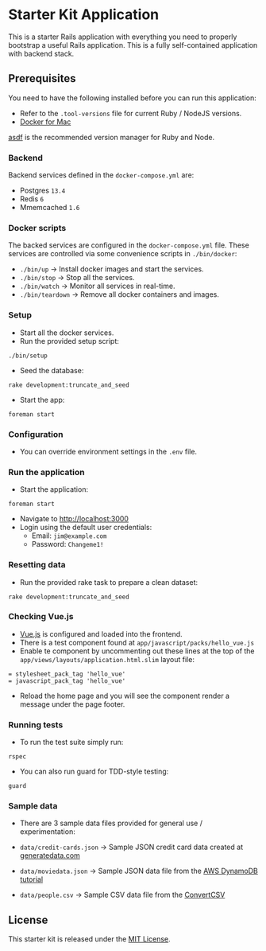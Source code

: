 # Starter Kit Application

This is a starter Rails application with everything you need to properly bootstrap a useful Rails application. This is a fully self-contained application with backend stack.

## Prerequisites

You need to have the following installed before you can run this application:

- Refer to the `.tool-versions` file for current Ruby / NodeJS versions.
- [Docker for Mac](https://docs.docker.com/docker-for-mac/)

[asdf](https://github.com/asdf-vm/asdf) is the recommended version manager for Ruby and Node.

### Backend

Backend services defined in the `docker-compose.yml` are:

- Postgres `13.4`
- Redis `6`
- Mmemcached `1.6`

### Docker scripts

The backed services are configured in the `docker-compose.yml` file. These services are controlled via some convenience scripts in `./bin/docker`:

- `./bin/up` -> Install docker images and start the services.
- `./bin/stop` -> Stop all the services.
- `./bin/watch` -> Monitor all services in real-time.
- `./bin/teardown` -> Remove all docker containers and images.

### Setup

- Start all the docker services.
- Run the provided setup script:
```
./bin/setup
```
- Seed the database:
```
rake development:truncate_and_seed
```
- Start the app:
```
foreman start
```

### Configuration

- You can override environment settings in the `.env` file.

### Run the application

- Start the application:
```
foreman start
```
- Navigate to [http://localhost:3000](http://localhost:3000)
- Login using the default user credentials:
  - Email: `jim@example.com`
  - Password: `Changeme1!`

### Resetting data

- Run the provided rake task to prepare a clean dataset:
```
rake development:truncate_and_seed
```

### Checking Vue.js

- [Vue.js](https://vuejs.org) is configured and loaded into the frontend.
- There is a test component found at `app/javascript/packs/hello_vue.js`
- Enable te component by uncommenting out these lines at the top of the `app/views/layouts/application.html.slim` layout file:
```
= stylesheet_pack_tag 'hello_vue'
= javascript_pack_tag 'hello_vue'
```
- Reload the home page and you will see the component render a message under the page footer.

### Running tests

- To run the test suite simply run:
```
rspec
```
- You can also run guard for TDD-style testing:
```
guard
```

### Sample data

- There are 3 sample data files provided for general use / experimentation:

- `data/credit-cards.json` -> Sample JSON credit card data created at [generatedata.com](https://www.generatedata.com)
- `data/moviedata.json` -> Sample JSON data file from the [AWS DynamoDB tutorial](https://docs.aws.amazon.com/amazondynamodb/latest/developerguide/GettingStarted.Ruby.02.html#GettingStarted.Ruby.02.01)
- `data/people.csv` -> Sample CSV data file from the [ConvertCSV](https://www.convertcsv.com/generate-test-data.htm)

## License

This starter kit is released under the [MIT License](https://opensource.org/licenses/MIT).
